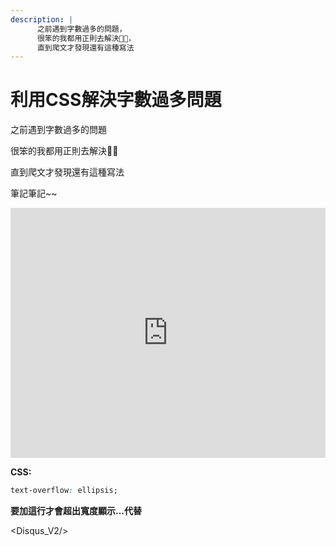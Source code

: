 ```yaml
---
description: |
      之前遇到字數過多的問題，   
      很笨的我都用正則去解決🤣🤣，
      直到爬文才發現還有這種寫法
---
```

# 利用CSS解決字數過多問題

之前遇到字數過多的問題

很笨的我都用正則去解決🤣🤣

直到爬文才發現還有這種寫法

筆記筆記~~

<iframe height="400" style="width: 100%;" scrolling="no" title="CSS解決字數過長問題" src="https://codepen.io/wenhui_xiao/embed/abvaQvj?height=265&theme-id=dark&default-tab=html,result" frameborder="no" allowtransparency="true" allowfullscreen="true">
  See the Pen <a href='https://codepen.io/wenhui_xiao/pen/abvaQvj'>CSS解決字數過長問題</a> by 蕭文暉
  (<a href='https://codepen.io/wenhui_xiao'>@wenhui_xiao</a>) on <a href='https://codepen.io'>CodePen</a>.
</iframe>

**CSS:**

```CSS
text-overflow: ellipsis;
```

**要加這行才會超出寬度顯示...代替**

<Disqus_V2/>   
  